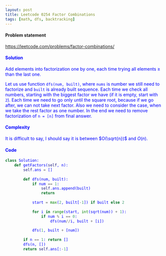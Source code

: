 ```yaml
---
layout: post
title: Leetcode 0254 Factor Combinations
tags: [math, dfs, backtracking]
---
```


#### Problem statement

<a href="https://leetcode.com/problems/factor-combinations/"> <font color = blue>https://leetcode.com/problems/factor-combinations/

#### Solution
Add elements into factorization one by one, each time trying all elements $\geqslant$ than the last one.

Let us use function `dfs(num, built)`, where `nums` is number we still need to factorize and `built` is already built sequence. Each time we check all numbers, starting with the biggest factor we have (if it is empty, start with `2`). Each time we need to go only until the square root, because if we go after, we can not take next factor. Also we need to consider the case, when we take the rest factor as one number. In the end we need to remove factorization of `n = [n]` from final answer.

#### Complexity
It is difficult to say, I should say it is between $O(\sqrt{n})$ and $O(n)$.

#### Code
```python
class Solution:
    def getFactors(self, n):
        self.ans = []
        
        def dfs(num, built):
            if num == 1: 
                self.ans.append(built)
                return
            
            start = max(2, built[-1]) if built else 2
                
            for i in range(start, int(sqrt(num)) + 1):
                if num % i == 0:
                    dfs(num//i, built + [i])
                  
            dfs(1, built + [num])
        
        if n == 1: return []
        dfs(n, [])
        return self.ans[:-1]
```
